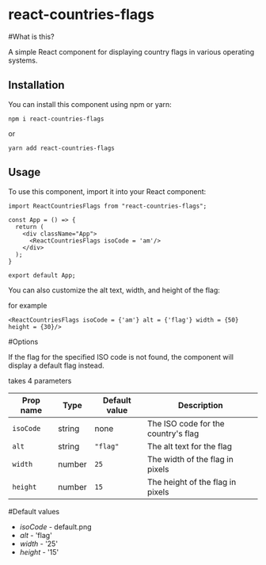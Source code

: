 # react-countries-flags

#What is this?

A simple React component for displaying country flags in various operating systems. 

## Installation

You can install this component using npm or yarn:

`npm i react-countries-flags`

or

`yarn add react-countries-flags`

## Usage

To use this component, import it into your React component:

```
import ReactCountriesFlags from "react-countries-flags";

const App = () => {
  return (
    <div className="App">
      <ReactCountriesFlags isoCode = 'am'/>
    </div>
  );
}

export default App;

```

You can also customize the alt text, width, and height of the flag:

for example 

```
<ReactCountriesFlags isoCode = {'am'} alt = {'flag'} width = {50} height = {30}/>
```

#Options

If the flag for the specified ISO code is not found, the component will display a default flag instead.

<ReactCountriesFlags/> takes 4 parameters

| Prop name | Type   | Default value | Description                                    |
| --------- | ------ | ------------- | ---------------------------------------------- |
| `isoCode` | string | none          | The ISO code for the country's flag             |
| `alt`     | string | `"flag"`      | The alt text for the flag                       |
| `width`   | number | `25`          | The width of the flag in pixels                 |
| `height`  | number | `15`          | The height of the flag in pixels                |

#Default values

* *isoCode* - default.png
* *alt* - 'flag'
* *width* - '25'
* *height* - '15'

